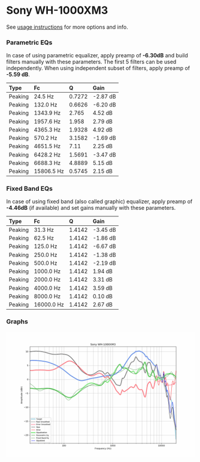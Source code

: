 # Sony WH-1000XM3
See [usage instructions](https://github.com/jaakkopasanen/AutoEq#usage) for more options and info.

### Parametric EQs
In case of using parametric equalizer, apply preamp of **-6.30dB** and build filters manually
with these parameters. The first 5 filters can be used independently.
When using independent subset of filters, apply preamp of **-5.59 dB**.

| Type    | Fc         |      Q | Gain     |
|:--------|:-----------|:-------|:---------|
| Peaking | 24.5 Hz    | 0.7272 | -2.87 dB |
| Peaking | 132.0 Hz   | 0.6626 | -6.20 dB |
| Peaking | 1343.9 Hz  | 2.765  | 4.52 dB  |
| Peaking | 1957.6 Hz  | 1.958  | 2.79 dB  |
| Peaking | 4365.3 Hz  | 1.9328 | 4.92 dB  |
| Peaking | 570.2 Hz   | 3.1582 | -1.69 dB |
| Peaking | 4651.5 Hz  | 7.11   | 2.25 dB  |
| Peaking | 6428.2 Hz  | 1.5691 | -3.47 dB |
| Peaking | 6688.3 Hz  | 4.8889 | 5.15 dB  |
| Peaking | 15806.5 Hz | 0.5745 | 2.15 dB  |

### Fixed Band EQs
In case of using fixed band (also called graphic) equalizer, apply preamp of **-4.46dB**
(if available) and set gains manually with these parameters.

| Type    | Fc         |      Q | Gain     |
|:--------|:-----------|:-------|:---------|
| Peaking | 31.3 Hz    | 1.4142 | -3.45 dB |
| Peaking | 62.5 Hz    | 1.4142 | -1.86 dB |
| Peaking | 125.0 Hz   | 1.4142 | -6.67 dB |
| Peaking | 250.0 Hz   | 1.4142 | -1.38 dB |
| Peaking | 500.0 Hz   | 1.4142 | -2.19 dB |
| Peaking | 1000.0 Hz  | 1.4142 | 1.94 dB  |
| Peaking | 2000.0 Hz  | 1.4142 | 3.31 dB  |
| Peaking | 4000.0 Hz  | 1.4142 | 3.59 dB  |
| Peaking | 8000.0 Hz  | 1.4142 | 0.10 dB  |
| Peaking | 16000.0 Hz | 1.4142 | 2.67 dB  |

### Graphs
![](./Sony%20WH-1000XM3.png)